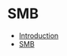 # SMB
* [Introduction](https://github.com/pplinlin2/LinuxCraft/blob/master/src/smb/intro.md)
* [SMB](https://github.com/pplinlin2/LinuxCraft/blob/master/src/smb/smb.md)


